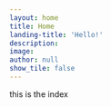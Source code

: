 ```yaml
---
layout: home
title: Home
landing-title: 'Hello!'
description: 
image:
author: null
show_tile: false
---
```


this is the index
